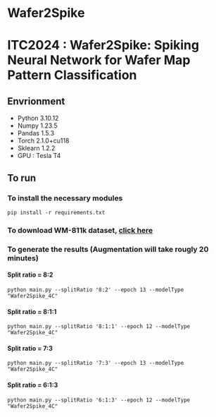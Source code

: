 # Wafer2Spike
# ITC2024 : Wafer2Spike: Spiking Neural Network for Wafer Map Pattern Classification

## Envrionment

* Python 3.10.12
* Numpy 1.23.5
* Pandas 1.5.3
* Torch 2.1.0+cu118
* Sklearn 1.2.2
* GPU : Tesla T4


## To run


### To install the necessary modules

```
pip install -r requirements.txt
```

### To download WM-811k dataset, [click here][1]

### To generate the results (Augmentation will take rougly 20 minutes)


#### Split ratio = 8:2
```
python main.py --splitRatio '8:2' --epoch 13 --modelType "Wafer2Spike_4C"
```

#### Split ratio = 8:1:1
```
python main.py --splitRatio '8:1:1' --epoch 12 --modelType "Wafer2Spike_4C"
```

#### Split ratio = 7:3
```
python main.py --splitRatio '7:3' --epoch 13 --modelType "Wafer2Spike_4C"
```

#### Split ratio = 6:1:3
```
python main.py --splitRatio '6:1:3' --epoch 12 --modelType "Wafer2Spike_4C"
```









[1]: https://www.kaggle.com/datasets/qingyi/wm811k-wafer-map
